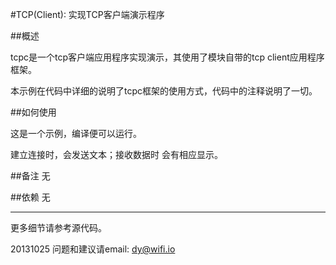 ﻿#TCP(Client): 实现TCP客户端演示程序


##概述

tcpc是一个tcp客户端应用程序实现演示，其使用了模块自带的tcp client应用程序框架。

本示例在代码中详细的说明了tcpc框架的使用方式，代码中的注释说明了一切。

##如何使用

这是一个示例，编译便可以运行。

建立连接时，会发送文本；接收数据时 会有相应显示。

##备注
无


##依赖
无


****
更多细节请参考源代码。

20131025
问题和建议请email: dy@wifi.io 



